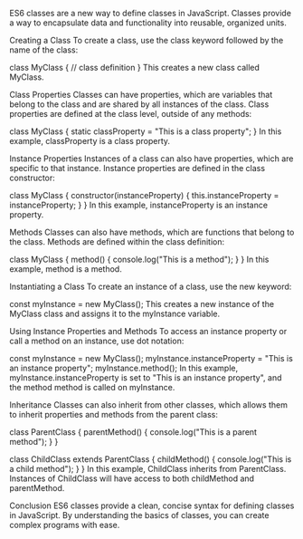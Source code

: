 ES6 classes are a new way to define classes in JavaScript. Classes provide a way to encapsulate data and functionality into reusable, organized units.

Creating a Class
To create a class, use the class keyword followed by the name of the class:

class MyClass {
  // class definition
}
This creates a new class called MyClass.

Class Properties
Classes can have properties, which are variables that belong to the class and are shared by all instances of the class. Class properties are defined at the class level, outside of any methods:

class MyClass {
  static classProperty = "This is a class property";
}
In this example, classProperty is a class property.

Instance Properties
Instances of a class can also have properties, which are specific to that instance. Instance properties are defined in the class constructor:

class MyClass {
  constructor(instanceProperty) {
    this.instanceProperty = instanceProperty;
  }
}
In this example, instanceProperty is an instance property.

Methods
Classes can also have methods, which are functions that belong to the class. Methods are defined within the class definition:

class MyClass {
  method() {
    console.log("This is a method");
  }
}
In this example, method is a method.

Instantiating a Class
To create an instance of a class, use the new keyword:

const myInstance = new MyClass();
This creates a new instance of the MyClass class and assigns it to the myInstance variable.

Using Instance Properties and Methods
To access an instance property or call a method on an instance, use dot notation:

const myInstance = new MyClass();
myInstance.instanceProperty = "This is an instance property";
myInstance.method();
In this example, myInstance.instanceProperty is set to "This is an instance property", and the method method is called on myInstance.

Inheritance
Classes can also inherit from other classes, which allows them to inherit properties and methods from the parent class:

class ParentClass {
  parentMethod() {
    console.log("This is a parent method");
  }
}

class ChildClass extends ParentClass {
  childMethod() {
    console.log("This is a child method");
  }
}
In this example, ChildClass inherits from ParentClass. Instances of ChildClass will have access to both childMethod and parentMethod.

Conclusion
ES6 classes provide a clean, concise syntax for defining classes in JavaScript. By understanding the basics of classes, you can create complex programs with ease.